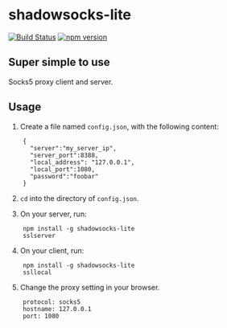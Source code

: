 # shadowsocks-lite

[![Build Status](https://travis-ci.org/derekchuank/shadowsocks-lite.svg?branch=master)](https://travis-ci.org/derekchuank/shadowsocks-lite)
[![npm version](https://badge.fury.io/js/shadowsocks-lite.svg)](http://badge.fury.io/js/shadowsocks-lite)

## Super simple to use

Socks5 proxy client and server.

## Usage

1.  Create a file named `config.json`, with the following content:

```
    {
      "server":"my_server_ip",
      "server_port":8388,
      "local_address": "127.0.0.1",
      "local_port":1080,
      "password":"foobar"
    }
```

2.  `cd` into the directory of `config.json`.

3.  On your server, run:

```
    npm install -g shadowsocks-lite
    sslserver
```

4.  On your client, run:

```
    npm install -g shadowsocks-lite
    ssllocal
```

5.  Change the proxy setting in your browser.

```
    protocol: socks5
    hostname: 127.0.0.1
    port: 1080
```
